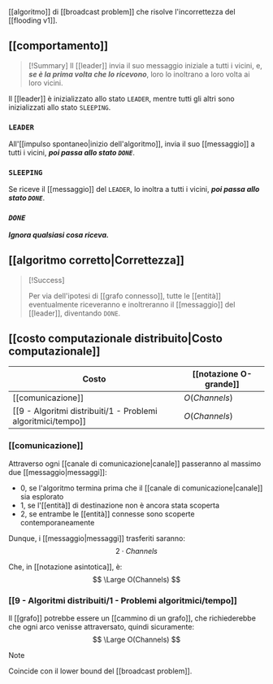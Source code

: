 [[algoritmo]] di [[broadcast problem]] che risolve l'incorrettezza del [[flooding v1]].

## [[comportamento]]

> [!Summary]
> Il [[leader]] invia il suo messaggio iniziale a tutti i vicini, e, ***se è la prima volta che lo ricevono***, loro lo inoltrano a loro volta ai loro vicini.

Il [[leader]] è inizializzato allo stato `LEADER`, mentre tutti gli altri sono inizializzati allo stato `SLEEPING`.

### `LEADER`

All'[[impulso spontaneo|inizio dell'algoritmo]], invia il suo [[messaggio]] a tutti i vicini, ***poi passa allo stato `DONE`***.

### `SLEEPING`

Se riceve il [[messaggio]] del `LEADER`, lo inoltra a tutti i vicini, ***poi passa allo stato `DONE`***.

### ***`DONE`***

***Ignora qualsiasi cosa riceva.***

## [[algoritmo corretto|Correttezza]]

> [!Success]
> 
> Per via dell'ipotesi di [[grafo connesso]], tutte le [[entità]] eventualmente riceveranno e inoltreranno il [[messaggio]] del [[leader]], diventando `DONE`.

## [[costo computazionale distribuito|Costo computazionale]]

| Costo | [[notazione O-grande]] | 
|-|-|
| [[comunicazione]] | $O(Channels)$ |
| [[9 - Algoritmi distribuiti/1 - Problemi algoritmici/tempo]] | $O(Channels)$ |

### [[comunicazione]]

Attraverso ogni [[canale di comunicazione|canale]] passeranno al massimo due [[messaggio|messaggi]]:
- $0$, se l'algoritmo termina prima che il [[canale di comunicazione|canale]] sia esplorato
- $1$, se l'[[entità]] di destinazione non è ancora stata scoperta
- $2$, se entrambe le [[entità]] connesse sono scoperte contemporaneamente

Dunque, i [[messaggio|messaggi]] trasferiti saranno:
$$
2 \cdot Channels
$$

Che, in [[notazione asintotica]], è:
$$
\Large O(Channels)
$$

### [[9 - Algoritmi distribuiti/1 - Problemi algoritmici/tempo]]

Il [[grafo]] potrebbe essere un [[cammino di un grafo]], che richiederebbe che ogni arco venisse attraversato, quindi sicuramente:
$$
\Large O(Channels)
$$

> [!Note]
> Coincide con il lower bound del [[broadcast problem]].
